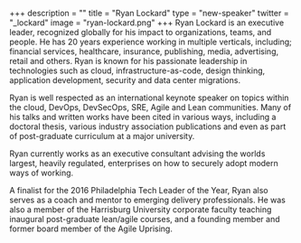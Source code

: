 +++
description = ""
title = "Ryan Lockard"
type = "new-speaker"
twitter = "_lockard"
image = "ryan-lockard.png"
+++
Ryan Lockard is an executive leader, recognized globally for his impact to organizations, teams, and people. He has 20 years experience working in multiple verticals, including; financial services, healthcare, insurance, publishing, media, advertising, retail and others. Ryan is known for his passionate leadership in technologies such as cloud, infrastructure-as-code, design thinking, application development, security and data center migrations.

Ryan is well respected as an international keynote speaker on topics within the cloud, DevOps, DevSecOps, SRE, Agile and Lean communities. Many of his talks and written works have been cited in various ways, including a doctoral thesis, various industry association publications and even as part of post-graduate curriculum at a major university.

Ryan currently works as an executive consultant advising the worlds largest, heavily regulated, enterprises on how to securely adopt modern ways of working.

A finalist for the 2016 Philadelphia Tech Leader of the Year, Ryan also serves as a coach and mentor to emerging delivery professionals. He was also a member of the Harrisburg University corporate faculty teaching inaugural post-graduate lean/agile courses, and a founding member and former board member of the Agile Uprising.